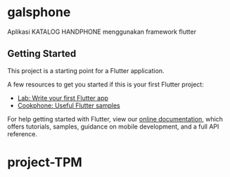 # galsphone

Aplikasi KATALOG HANDPHONE menggunakan framework flutter

## Getting Started

This project is a starting point for a Flutter application.

A few resources to get you started if this is your first Flutter project:

- [Lab: Write your first Flutter app](https://flutter.dev/docs/get-started/codelab)
- [Cookphone: Useful Flutter samples](https://flutter.dev/docs/cookphone)

For help getting started with Flutter, view our
[online documentation](https://flutter.dev/docs), which offers tutorials,
samples, guidance on mobile development, and a full API reference.
# project-TPM
